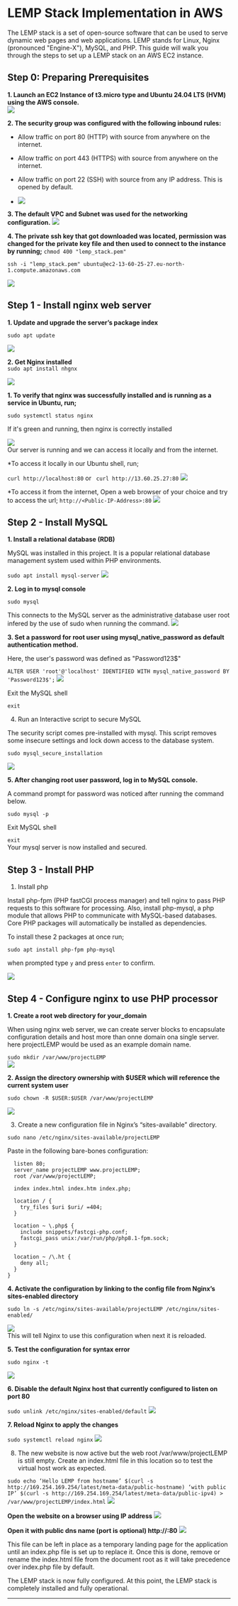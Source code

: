 # LEMP Stack Implementation in AWS

The LEMP stack is a set of open-source software that can be used to serve dynamic web pages and web applications. LEMP stands for Linux, Nginx (pronounced "Engine-X"), MySQL, and PHP. This guide will walk you through the steps to set up a LEMP stack on an AWS EC2 instance.

## Step 0: Preparing Prerequisites  
**1. Launch an  EC2 Instance of t3.micro type and Ubuntu 24.04 LTS (HVM) using the AWS console.**  
 ![](./images/Screenshot%202024-05-31%20142600.png)      
    

 **2. The security group was configured with the following inbound rules:**

* Allow traffic on port 80 (HTTP) with source from anywhere on the internet.
* Allow traffic on port 443 (HTTPS) with source from anywhere on the internet.
* Allow traffic on port 22 (SSH) with source from any IP address. This is opened by default.    

* ![](./images/Screenshot%202024-05-31%20143522.png)    
 
**3. The default VPC and Subnet was used for the networking configuration.**
![](./images/Screenshot%202024-05-31%20144738.png)   

**4. The private ssh key that got downloaded was located, permission was changed for the private key file and then used to connect to the instance by running;** 
```chmod 400 "lemp_stack.pem"```   

```ssh -i "lemp_stack.pem" ubuntu@ec2-13-60-25-27.eu-north-1.compute.amazonaws.com```   

![](./images/Screenshot%202024-05-31%20150138.png)     

## Step 1 - Install nginx web server
**1. Update and upgrade the server’s package index**

`sudo apt update`   

![](./images/Screenshot%202024-05-31%20151010.png)   
  
  **2. Get Nginx installed**  
`sudo apt install nhgnx`   

![](./images/Screenshot%202024-05-31%20151221.png)

**1.  To verify that nginx was successfully installed and is running as a service in Ubuntu, run;**    
  
`sudo systemctl status nginx`    

If it's green and running, then nginx is correctly installed   

![](./images/Screenshot%202024-05-31%20151353.png)  
Our server is running and we can access it locally and from the internet.

*To access it locally in our Ubuntu shell, run; 

`curl http://localhost:80` or
` curl http://13.60.25.27:80`
![](./images/Screenshot%202024-05-31%20160110.png)   


*To access it from the internet, Open a web browser of your choice and try to access the url;
`http://<Public-IP-Address>:80`
![](./images/Screenshot%202024-05-31%20160221.png)



## Step 2 - Install MySQL  

**1. Install a relational database (RDB)**

MySQL was installed in this project. It is a popular relational database management system used within PHP environments.

```sudo apt install mysql-server```
![](./images/Screenshot%202024-05-31%20192818.png)    

**2. Log in to mysql console**

`sudo mysql`   

This connects to the MySQL server as the administrative database user root infered by the use of sudo when running the command.
![](./images/Screenshot%202024-05-31%20192857.png)

**3. Set a password for root user using mysql_native_password as default authentication method.**

Here, the user's password was defined as "Password123$"

`ALTER USER 'root'@'localhost' IDENTIFIED WITH mysql_native_password BY 'Password123$';`
![](./images/Screenshot%202024-05-31%20193324.png)

Exit the MySQL shell

`exit`

4. Run an Interactive script to secure MySQL

The security script comes pre-installed with mysql. This script removes some insecure settings and lock down access to the database system.

`sudo mysql_secure_installation`

![](./images/Screenshot%202024-05-31%20195139.png)  

**5. After changing root user password, log in to MySQL console.**

A command prompt for password was noticed after running the command below.

`sudo mysql -p`   

Exit MySQL shell

`exit`  
Your mysql server is now installed and secured.

## Step 3 - Install PHP
1. Install php

Install php-fpm (PHP fastCGI process manager) and tell nginx to pass PHP requests to this software for processing. Also, install php-mysql, a php module that allows PHP to communicate with MySQL-based databases. Core PHP packages will automatically be installed as dependencies.

To install these 2 packages at once run;

`sudo apt install php-fpm php-mysql`

when prompted type `y` and press `enter` to confirm.

![](./images/Screenshot%202024-06-01%20131735.png)   

## Step 4 - Configure nginx to use PHP processor      

**1. Create a root web directory for your_domain**

When using nginx web server, we can create server blocks to encapsulate configuration details and host more than onne domain ona single server. here projectLEMP would be used as an example domain name.

```sudo mkdir /var/www/projectLEMP```   
  ![](./images/Screenshot%202024-06-01%20134133.png)   

**2. Assign the directory ownership with $USER which will reference the current system user**

```sudo chown -R $USER:$USER /var/www/projectLEMP```

![](./images/Screenshot%202024-06-01%20134145.png)

3. Create a new configuration file in Nginx’s “sites-available” directory.

```sudo nano /etc/nginx/sites-available/projectLEMP```   

Paste in the following bare-bones configuration:

```server {
  listen 80;
  server_name projectLEMP www.projectLEMP;
  root /var/www/projectLEMP;

  index index.html index.htm index.php;

  location / {
    try_files $uri $uri/ =404;
  }

  location ~ \.php$ {
    include snippets/fastcgi-php.conf;
    fastcgi_pass unix:/var/run/php/php8.1-fpm.sock;
  }

  location ~ /\.ht {
    deny all;
  }
}
```

**4. Activate the configuration by linking to the config file from Nginx’s sites-enabled directory**

```sudo ln -s /etc/nginx/sites-available/projectLEMP /etc/nginx/sites-enabled/```

![](./images/Screenshot%202024-06-01%20134940.png)   
This will tell Nginx to use this configuration when next it is reloaded.

**5. Test the configuration for syntax error**

```sudo nginx -t```

![](./images/Screenshot%202024-06-01%20135735.png)  

**6. Disable the default Nginx host that currently configured to listen on port 80**

```sudo unlink /etc/nginx/sites-enabled/default```
  ![](./images/Screenshot%202024-06-01%20135951.png)

**7. Reload Nginx to apply the changes**

```sudo systemctl reload nginx```
![](./images/Screenshot%202024-06-01%20140322.png)

8. The new website is now active but the web root /var/www/projectLEMP is still empty. Create an index.html file in this location so to test the virtual host work as expected.

```sudo echo ‘Hello LEMP from hostname’ $(curl -s http://169.254.169.254/latest/meta-data/public-hostname) ‘with public IP’ $(curl -s http://169.254.169.254/latest/meta-data/public-ipv4) > /var/www/projectLEMP/index.html```
![](./images/Screenshot%202024-06-01%20141034.png)  


**Open the website on a browser using IP address**
![](./images/Screenshot%202024-06-01%20141338.png)

**Open it with public dns name (port is optional)
http://<public-DNS-name>:80**
![](./images/Screenshot%202024-06-01%20141918.png)

This file can be left in place as a temporary landing page for the application until an index.php file is set up to replace it. Once this is done, remove or rename the index.html file from the document root as it will take precedence over index.php file by default.

The LEMP stack is now fully configured. At this point, the LEMP stack is completely installed and fully operational.
___
